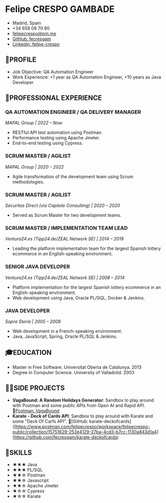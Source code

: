 # Felipe CRESPO GAMBADE
- Madrid, Spain
- +34 658 08 70 80
- [felipecrespo@pm.me](mailto:felipecrespo@pm.me)
- [GitHub: fecresgam](https://github.com/fecresgam)
- [Linkedin: felipe-crespo](https://www.linkedin.com/in/felipe-crespo/)

## 👤PROFILE

- Job Objective: QA Automation Engineer
- Work Experience: +1 year as QA Automation Engineer, +10 years as Java Developer

## 💼PROFESSIONAL EXPERIENCE

### QA AUTOMATION ENGINEER / QA DELIVERY MANAGER 
_MAPAL Group | 2022 – Now_

- RESTful API test automation using Postman.
- Performance testing using Apache Jmeter.
- End-to-end testing using Cypress.

### SCRUM MASTER / AGILIST
_MAPAL Group | 2020 – 2022_

- Agile transformation of the development team using Scrum methodologies.

### SCRUM MASTER / AGILIST
_Securitas Direct (via Capitole Consulting) | 2020 – 2020_

- Served as Scrum Master for two development teams.

### SCRUM MASTER / IMPLEMENTATION TEAM LEAD
_Ventura24.es (Tipp24.de/ZEAL Network SE) | 2014 – 2019_

- Leading the platform implementation team for the largest Spanish lottery ecommerce in an English-speaking environment.

### SENIOR JAVA DEVELOPER
_Ventura24.es (Tipp24.de/ZEAL Network SE) | 2008 – 2014_

- Platform implementation for the largest Spanish lottery ecommerce in an English-speaking environment.
- Web development using Java, Oracle PL/SQL, Docker & Jenkins.

### JAVA DEVELOPER
_Sopra Steria | 2005 – 2008_

- Web development in a French-speaking environment.
-  Java, JavaScript, Spring, Oracle PL/SQL & Jenkins.

## 🎓EDUCATION

- Master in Free Software. Universitat Oberta de Catalunya. 2013
- Degree in Computer Science. University of Valladolid. 2003

## 👨‍💻SIDE PROJECTS

  - **VagaBound: A Random Holidays Generator**: Sandbox to play around with Postman and some public APIs from Open AI and Rapid API. 🔗[Postman: VagaBound](https://www.postman.com/felipecrespo/workspace/felipecrespo-public/collection/15751629-253e4129-27ba-4cd3-b7cc-1130a843d1a4)
  - **Karate - Deck of Cards API**: Sandbox to play around with Karate and some "Deck Of Carfs API". 🔗[GitHub: karate-deckofcards]([https://www.postman.com/felipecrespo/workspace/felipecrespo-public/collection/15751629-253e4129-27ba-4cd3-b7cc-1130a843d1a4](https://github.com/fecresgam/karate-deckofcards)

## 🔨SKILLS

- ★★★ Java
- ★★★ PL/SQL
- ★★☆ Postman
- ★★☆ Javascript
- ★★☆ Apache Jmeter
- ★☆☆ Cypress
- ★☆☆ Karate
